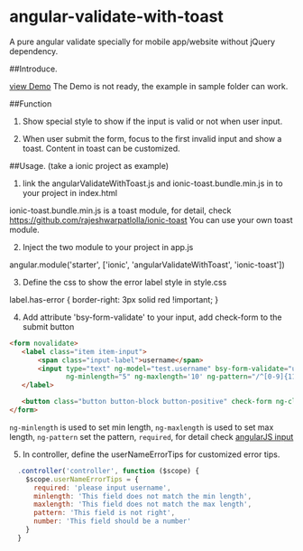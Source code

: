 # angular-validate-with-toast
A pure angular validate specially for mobile app/website without jQuery dependency. 


##Introduce.

[view Demo]()
The Demo is not ready, the example in sample folder can work.

##Function

1) Show special style to show if the input is valid or not when user input.

2) When user submit the form, focus to the first invalid input and show a toast.
    Content in toast can be customized.

##Usage. (take a ionic project as example)

1) link the angularValidateWithToast.js and ionic-toast.bundle.min.js in to your project in index.html

    <script src="js/angularValidateWithToast.js"></script>
    <script src="js/ionic-toast.bundle.min.js"></script>

ionic-toast.bundle.min.js is a toast module, for detail, check https://github.com/rajeshwarpatlolla/ionic-toast
You can use your own toast module.

2) Inject the two module to your project in app.js

angular.module('starter', ['ionic', 'angularValidateWithToast', 'ionic-toast'])

3) Define the css to show the error label style in style.css

label.has-error {
  border-right: 3px solid red !important;
}

4) Add attribute 'bsy-form-validate' to your input, add check-form to the submit button
```html
<form novalidate>
   <label class="item item-input">
       <span class="input-label">username</span>
       <input type="text" ng-model="test.username" bsy-form-validate="userNameErrorTips"
              ng-minlength="5" ng-maxlength='10' ng-pattern="/^[0-9]{11}$/" required>
   </label>

   <button class="button button-block button-positive" check-form ng-click="">login</button>
</form>
```

`ng-minlength` is used to set min length, `ng-maxlength` is used to set max length,
`ng-pattern` set the pattern, `required`, for detail check [angularJS input](https://docs.angularjs.org/api/ng/directive/input/)

5) In controller, define the userNameErrorTips for customized error tips.

```javascript
  .controller('controller', function ($scope) {
    $scope.userNameErrorTips = {
      required: 'please input username',
      minlength: 'This field does not match the min length',
      maxlength: 'This field does not match the max length',
      pattern: 'This field is not right',
      number: 'This field should be a number'
    }
  }
```

